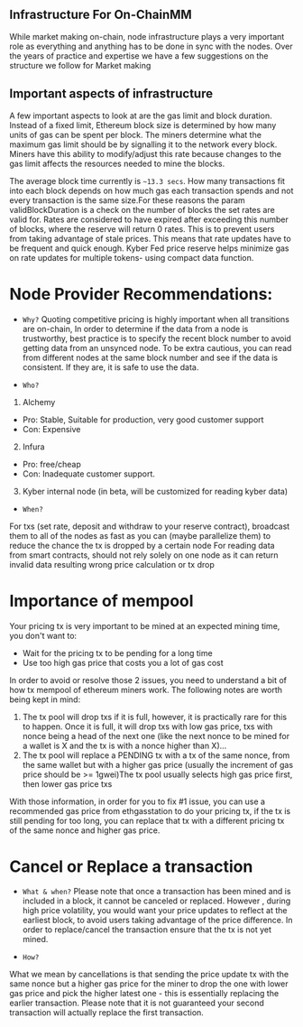 ## Infrastructure For On-ChainMM

While market making on-chain, node infrastructure plays a very important role as everything and anything has to be done in sync with the nodes. Over the years of practice and expertise we have a few suggestions on the structure we follow for Market making 

## Important aspects of infrastructure

A few important aspects to look at are the gas limit and block duration. Instead of a fixed limit, Ethereum block size is determined by how many units of gas can be spent per block. The miners determine what the maximum gas limit should be by signalling it to the network every block. Miners have this ability to modify/adjust this rate because changes to the gas limit affects the resources needed to mine the blocks. 

The average block time currently is `~13.3 secs`. How many transactions fit into each block depends on how much gas each transaction spends and not every transaction is the same size.For these reasons the param validBlockDuration is a check on the number of blocks the set rates are valid for. Rates are considered to have expired after exceeding this number of blocks, where the reserve will return 0 rates. This is to prevent users from taking advantage of stale prices. This means that rate updates have to be frequent and quick enough. Kyber Fed price reserve helps minimize gas on rate updates for multiple tokens- using compact data function.

# Node Provider Recommendations:

* `Why?`
Quoting competitive pricing is highly important when all transitions are on-chain, In order to determine if the data from a node is trustworthy, best practice is to specify the recent block number to avoid getting data from an unsynced node. To be extra cautious, you can read from different nodes at the same block number and see if the data is consistent. If they are, it is safe to use the data. 

* `Who?`
1. Alchemy 
- Pro: Stable, Suitable for production, very good customer support
- Con: Expensive

2. Infura 
- Pro: free/cheap
- Con: Inadequate customer support.

3. Kyber internal node (in beta, will be customized for reading kyber data)

* `When?`

For txs (set rate, deposit and withdraw to your reserve contract), broadcast them to all of the nodes as fast as you can (maybe parallelize them) to reduce the chance the tx is dropped by a certain node
For reading data from smart contracts, should not rely solely on one node as it can return invalid data resulting wrong price calculation or tx drop

# Importance of mempool

Your pricing tx is very important to be mined at an expected mining time, you don't want to:
* Wait for the pricing tx to be pending for a long time
* Use too high gas price that costs you a lot of gas cost

In order to avoid or resolve those 2 issues, you need to understand a bit of how tx mempool of ethereum miners work. The following notes are worth being kept in mind:

1. The tx pool will drop txs if it is full, however, it is practically rare for this to happen. Once it is full, it will drop txs with low gas price, txs with nonce being a head of the next one (like the next nonce to be mined for a wallet is X and the tx is with a nonce higher than X)...
2. The tx pool will replace a PENDING tx with a tx of the same nonce, from the same wallet but with a higher gas price (usually the increment of gas price should be >= 1gwei)The tx pool usually selects high gas price first, then lower gas price txs

With those information, in order for you to fix #1 issue, you can use a recommended gas price from ethgasstation to do your pricing tx, if the tx is still pending for too long, you can replace that tx with a different pricing tx of the same nonce and higher gas price.

# Cancel or Replace a transaction 

* `What & when?` 
Please note that once a transaction has been mined and is included in a block, it cannot be canceled or replaced. However , during high price volatility, you would want your price updates to reflect at the earliest block, to avoid users taking advantage of the price difference. In order to replace/cancel the transaction ensure that the tx is not yet mined.

* `How?`

What we mean by cancellations is that sending the price update tx with the same nonce but a higher gas price for the miner to drop the one with lower gas price and pick the higher latest one - this is essentially replacing the earlier transaction. Please note that it is not guaranteed your second transaction will actually replace the first transaction.